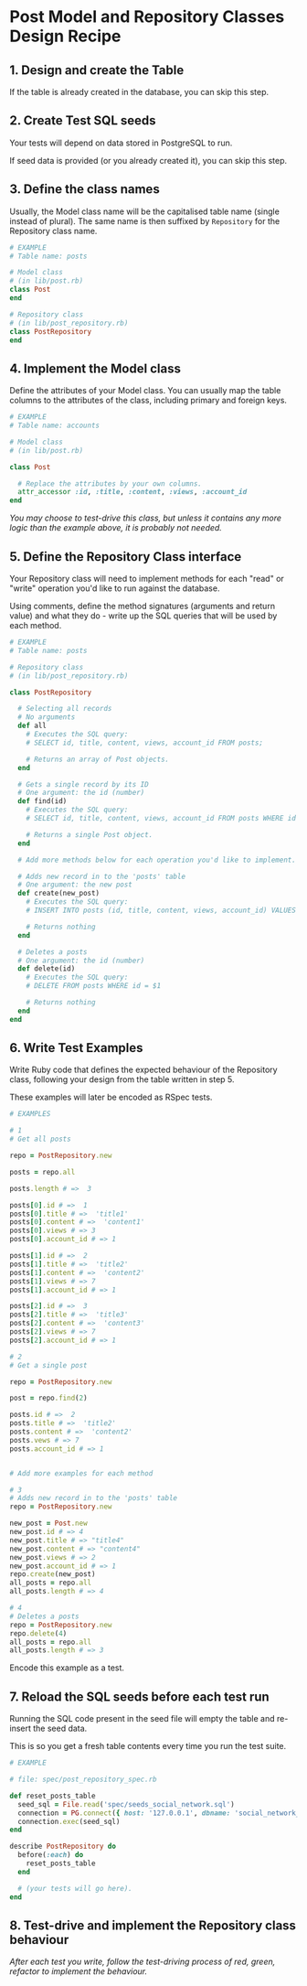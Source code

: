 # Post Model and Repository Classes Design Recipe

## 1. Design and create the Table

If the table is already created in the database, you can skip this step.


## 2. Create Test SQL seeds

Your tests will depend on data stored in PostgreSQL to run.

If seed data is provided (or you already created it), you can skip this step.

## 3. Define the class names

Usually, the Model class name will be the capitalised table name (single instead of plural). The same name is then suffixed by `Repository` for the Repository class name.

```ruby
# EXAMPLE
# Table name: posts

# Model class
# (in lib/post.rb)
class Post
end

# Repository class
# (in lib/post_repository.rb)
class PostRepository
end
```

## 4. Implement the Model class

Define the attributes of your Model class. You can usually map the table columns to the attributes of the class, including primary and foreign keys.

```ruby
# EXAMPLE
# Table name: accounts

# Model class
# (in lib/post.rb)

class Post

  # Replace the attributes by your own columns.
  attr_accessor :id, :title, :content, :views, :account_id 
end

```

*You may choose to test-drive this class, but unless it contains any more logic than the example above, it is probably not needed.*

## 5. Define the Repository Class interface

Your Repository class will need to implement methods for each "read" or "write" operation you'd like to run against the database.

Using comments, define the method signatures (arguments and return value) and what they do - write up the SQL queries that will be used by each method.

```ruby
# EXAMPLE
# Table name: posts

# Repository class
# (in lib/post_repository.rb)

class PostRepository

  # Selecting all records
  # No arguments
  def all
    # Executes the SQL query:
    # SELECT id, title, content, views, account_id FROM posts;

    # Returns an array of Post objects.
  end

  # Gets a single record by its ID
  # One argument: the id (number)
  def find(id)
    # Executes the SQL query:
    # SELECT id, title, content, views, account_id FROM posts WHERE id = $1;

    # Returns a single Post object.
  end

  # Add more methods below for each operation you'd like to implement.

  # Adds new record in to the 'posts' table
  # One argument: the new post
  def create(new_post)
    # Executes the SQL query:
    # INSERT INTO posts (id, title, content, views, account_id) VALUES (4, 'title4', 'content4', 2, 1);

    # Returns nothing
  end

  # Deletes a posts
  # One argument: the id (number)
  def delete(id)
    # Executes the SQL query:
    # DELETE FROM posts WHERE id = $1

    # Returns nothing
  end
end
```

## 6. Write Test Examples

Write Ruby code that defines the expected behaviour of the Repository class, following your design from the table written in step 5.

These examples will later be encoded as RSpec tests.

```ruby
# EXAMPLES

# 1
# Get all posts

repo = PostRepository.new

posts = repo.all

posts.length # =>  3

posts[0].id # =>  1
posts[0].title # =>  'title1'
posts[0].content # =>  'content1'
posts[0].views # => 3
posts[0].account_id # => 1

posts[1].id # =>  2
posts[1].title # =>  'title2'
posts[1].content # =>  'content2'
posts[1].views # => 7
posts[1].account_id # => 1

posts[2].id # =>  3
posts[2].title # =>  'title3'
posts[2].content # =>  'content3'
posts[2].views # => 7
posts[2].account_id # => 1

# 2
# Get a single post

repo = PostRepository.new

post = repo.find(2)

posts.id # =>  2
posts.title # =>  'title2'
posts.content # =>  'content2'
posts.vews # => 7
posts.account_id # => 1


# Add more examples for each method

# 3
# Adds new record in to the 'posts' table
repo = PostRepository.new

new_post = Post.new
new_post.id # => 4
new_post.title # => "title4"
new_post.content # => "content4"
new_post.views # => 2
new_post.account_id # => 1
repo.create(new_post)
all_posts = repo.all
all_posts.length # => 4

# 4
# Deletes a posts
repo = PostRepository.new
repo.delete(4)
all_posts = repo.all
all_posts.length # => 3


```

Encode this example as a test.

## 7. Reload the SQL seeds before each test run

Running the SQL code present in the seed file will empty the table and re-insert the seed data.

This is so you get a fresh table contents every time you run the test suite.

```ruby
# EXAMPLE

# file: spec/post_repository_spec.rb

def reset_posts_table
  seed_sql = File.read('spec/seeds_social_network.sql')
  connection = PG.connect({ host: '127.0.0.1', dbname: 'social_network_test' })
  connection.exec(seed_sql)
end

describe PostRepository do
  before(:each) do 
    reset_posts_table
  end

  # (your tests will go here).
end
```

## 8. Test-drive and implement the Repository class behaviour

_After each test you write, follow the test-driving process of red, green, refactor to implement the behaviour._

